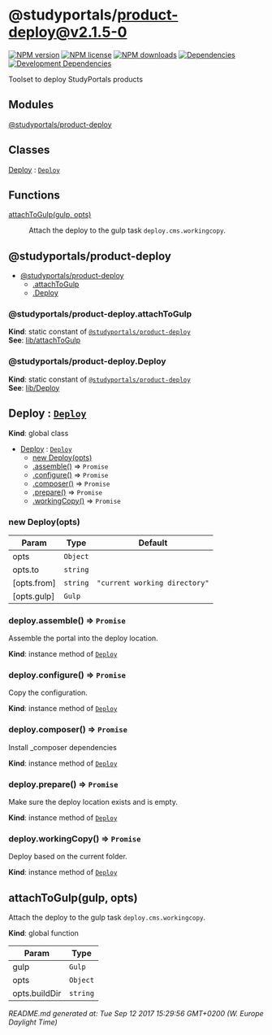 # @studyportals/product-deploy@v2.1.5-0

<a href="https://www.npmjs.com/package/@studyportals/product-deploy" title="View this project on NPM" target="_blank"><img src="https://img.shields.io/npm/v/@studyportals/product-deploy.svg?style=flat" alt="NPM version" /></a>
<a href="https://www.npmjs.com/package/@studyportals/product-deploy" title="View this project on NPM" target="_blank"><img src="https://img.shields.io/npm/l/@studyportals/product-deploy.svg?style=flat" alt="NPM license" /></a>
<a href="https://www.npmjs.com/package/@studyportals/product-deploy" title="View this project on NPM" target="_blank"><img src="https://img.shields.io/npm/dm/@studyportals/product-deploy.svg?style=flat" alt="NPM downloads" /></a>
<a href="https://david-dm.org/studyportals/product-deploy" title="View this project on David" target="_blank"><img src="https://img.shields.io/david/studyportals/product-deploy.svg?style=flat" alt="Dependencies" /></a>
<a href="https://david-dm.org/studyportals/product-deploy" title="View this project on David" target="_blank"><img src="https://img.shields.io/david/dev/studyportals/product-deploy.svg?style=flat" alt="Development Dependencies" /></a>

Toolset to deploy StudyPortals products

## Modules

<dl>
<dt><a href="#module_@studyportals/product-deploy">@studyportals/product-deploy</a></dt>
<dd></dd>
</dl>

## Classes

<dl>
<dt><a href="#Deploy">Deploy</a> : <code><a href="#Deploy">Deploy</a></code></dt>
<dd></dd>
</dl>

## Functions

<dl>
<dt><a href="#attachToGulp">attachToGulp(gulp, opts)</a></dt>
<dd><p>Attach the deploy to the gulp task <code>deploy.cms.workingcopy</code>.</p>
</dd>
</dl>

<a name="module_@studyportals/product-deploy"></a>

## @studyportals/product-deploy

* [@studyportals/product-deploy](#module_@studyportals/product-deploy)
    * [.attachToGulp](#module_@studyportals/product-deploy.attachToGulp)
    * [.Deploy](#module_@studyportals/product-deploy.Deploy)

<a name="module_@studyportals/product-deploy.attachToGulp"></a>

### @studyportals/product-deploy.attachToGulp
**Kind**: static constant of [<code>@studyportals/product-deploy</code>](#module_@studyportals/product-deploy)  
**See**: [lib/attachToGulp](#module_lib/attachToGulp)  
<a name="module_@studyportals/product-deploy.Deploy"></a>

### @studyportals/product-deploy.Deploy
**Kind**: static constant of [<code>@studyportals/product-deploy</code>](#module_@studyportals/product-deploy)  
**See**: [lib/Deploy](#module_lib/Deploy)  
<a name="Deploy"></a>

## Deploy : [<code>Deploy</code>](#Deploy)
**Kind**: global class  

* [Deploy](#Deploy) : [<code>Deploy</code>](#Deploy)
    * [new Deploy(opts)](#new_Deploy_new)
    * [.assemble()](#Deploy+assemble) ⇒ <code>Promise</code>
    * [.configure()](#Deploy+configure) ⇒ <code>Promise</code>
    * [.composer()](#Deploy+composer) ⇒ <code>Promise</code>
    * [.prepare()](#Deploy+prepare) ⇒ <code>Promise</code>
    * [.workingCopy()](#Deploy+workingCopy) ⇒ <code>Promise</code>

<a name="new_Deploy_new"></a>

### new Deploy(opts)

| Param | Type | Default |
| --- | --- | --- |
| opts | <code>Object</code> |  | 
| opts.to | <code>string</code> |  | 
| [opts.from] | <code>string</code> | <code>&quot;current working directory&quot;</code> | 
| [opts.gulp] | <code>Gulp</code> |  | 

<a name="Deploy+assemble"></a>

### deploy.assemble() ⇒ <code>Promise</code>
Assemble the portal into the deploy location.

**Kind**: instance method of [<code>Deploy</code>](#Deploy)  
<a name="Deploy+configure"></a>

### deploy.configure() ⇒ <code>Promise</code>
Copy the configuration.

**Kind**: instance method of [<code>Deploy</code>](#Deploy)  
<a name="Deploy+composer"></a>

### deploy.composer() ⇒ <code>Promise</code>
Install _composer dependencies

**Kind**: instance method of [<code>Deploy</code>](#Deploy)  
<a name="Deploy+prepare"></a>

### deploy.prepare() ⇒ <code>Promise</code>
Make sure the deploy location exists and is empty.

**Kind**: instance method of [<code>Deploy</code>](#Deploy)  
<a name="Deploy+workingCopy"></a>

### deploy.workingCopy() ⇒ <code>Promise</code>
Deploy based on the current folder.

**Kind**: instance method of [<code>Deploy</code>](#Deploy)  
<a name="attachToGulp"></a>

## attachToGulp(gulp, opts)
Attach the deploy to the gulp task `deploy.cms.workingcopy`.

**Kind**: global function  

| Param | Type |
| --- | --- |
| gulp | <code>Gulp</code> | 
| opts | <code>Object</code> | 
| opts.buildDir | <code>string</code> | 


_README.md generated at: Tue Sep 12 2017 15:29:56 GMT+0200 (W. Europe Daylight Time)_